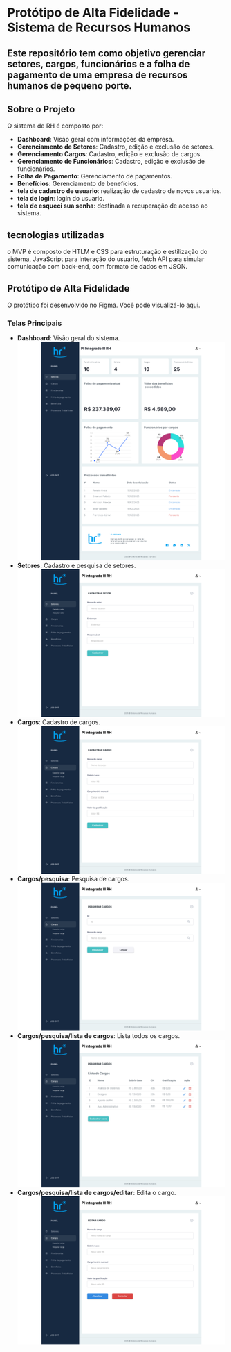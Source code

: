 # Protótipo de Alta Fidelidade - Sistema de Recursos Humanos

## Este repositório tem como objetivo gerenciar setores, cargos, funcionários e a folha de pagamento de uma empresa de recursos humanos de pequeno porte.

## Sobre o Projeto

O sistema de RH é composto por:
- **Dashboard**: Visão geral com informações da empresa.
- **Gerenciamento de Setores**: Cadastro, edição e exclusão de setores.
- **Gerenciamento Cargos**: Cadastro, edição e exclusão de cargos.
- **Gerenciamento de Funcionários**: Cadastro, edição e exclusão de funcionários.
- **Folha de Pagamento**: Gerenciamento de pagamentos.
- **Benefícios**: Gerenciamento de benefícios.
- **tela de cadastro de usuario**: realização de cadastro de novos usuarios.
- **tela de login**: login do usuario.
- **tela de esqueci sua senha**: destinada a recuperação de acesso ao sistema.

## tecnologias utilizadas
o MVP é composto de HTLM e CSS para estruturação e estilização do sistema, JavaScript para interação do usuario, fetch API para simular comunicação com back-end, com formato de dados em JSON. 

## Protótipo de Alta Fidelidade
O protótipo foi desenvolvido no Figma. Você pode visualizá-lo [aqui](https://www.figma.com/design/J624QdsPAa08a9QNeclkdP/Prot%C3%B3tipo-Preliminar-de-Alta-Fidelidade---RH?node-id=0-1&t=NG6QlhGzwUmRtFVg-1).

### Telas Principais
- **Dashboard**: Visão geral do sistema.
  ![Dashboard](design/1homepage.png)
- **Setores**: Cadastro e pesquisa de setores.
  ![Setores](design/2setores.png)
- **Cargos**: Cadastro de cargos.
  ![Cargos](design/3cargos.png)
- **Cargos/pesquisa**: Pesquisa de cargos.
  ![Pesquisar cargos](design/4cargos_pesquisar.png)
- **Cargos/pesquisa/lista de cargos**: Lista todos os cargos.
  ![Lista de cargos](design/5cargos_pesquisar_lista.png)
- **Cargos/pesquisa/lista de cargos/editar**: Edita o cargo.
  ![Editar cargo](design/6cargos_pesquisar_editar.png)
  

